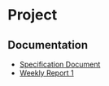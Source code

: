 # Project

## Documentation
- [Specification Document](Documentation/Specification-Document.md)
- [Weekly Report 1](Documentation/Weekly-Reports/Weekly-Report-1_1.md)
